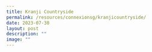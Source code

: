```yaml
---
title: Kranji Countryside
permalink: /resources/connexionsg/kranjicountryside/
date: 2023-07-30
layout: post
description: ""
image: ""
---
```

